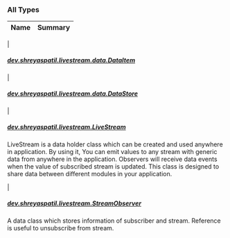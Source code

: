 

### All Types

| Name | Summary |
|---|---|
|

##### [dev.shreyaspatil.livestream.data.DataItem](../dev.shreyaspatil.livestream.data/-data-item/index.md)


|

##### [dev.shreyaspatil.livestream.data.DataStore](../dev.shreyaspatil.livestream.data/-data-store/index.md)


|

##### [dev.shreyaspatil.livestream.LiveStream](../dev.shreyaspatil.livestream/-live-stream/index.md)

LiveStream is a data holder class which can be created and used anywhere in application.
By using it, You can emit values to any stream with generic data from anywhere in the application.
Observers will receive data events when the value of subscribed stream is updated.
This class is designed to share data between different modules in your application.


|

##### [dev.shreyaspatil.livestream.StreamObserver](../dev.shreyaspatil.livestream/-stream-observer/index.md)

A data class which stores information of subscriber and stream.
Reference is useful to unsubscribe from stream.


